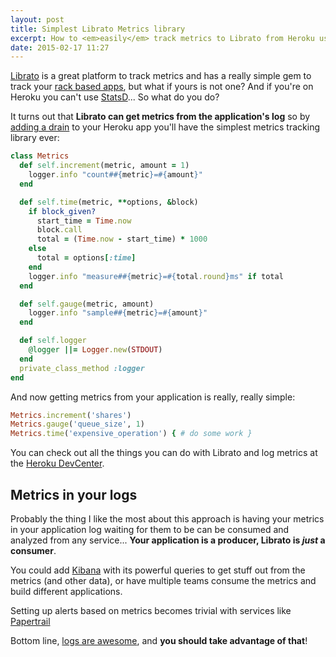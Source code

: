 ```yaml
---
layout: post
title: Simplest Librato Metrics library
excerpt: How to <em>easily</em> track metrics to Librato from Heroku using log drains. Without dependencies and in less than 30 lines of code.
date: 2015-02-17 11:27
---
```


[Librato][librato] is a great platform to track metrics and has a really simple
gem to track your [rack based apps][lr], but what if yours is not one? And if
you're on Heroku you can't use [StatsD][sd]... So what do you do?

It turns out that **Librato can get metrics from the application's log** so by
[adding a drain][drain] to your Heroku app you'll have the simplest metrics
tracking library ever:

```ruby
class Metrics
  def self.increment(metric, amount = 1)
    logger.info "count##{metric}=#{amount}"
  end

  def self.time(metric, **options, &block)
    if block_given?
      start_time = Time.now
      block.call
      total = (Time.now - start_time) * 1000
    else
      total = options[:time]
    end
    logger.info "measure##{metric}=#{total.round}ms" if total
  end

  def self.gauge(metric, amount)
    logger.info "sample##{metric}=#{amount}"
  end

  def self.logger
    @logger ||= Logger.new(STDOUT)
  end
  private_class_method :logger
end
```

And now getting metrics from your application is really, really simple:

```ruby
Metrics.increment('shares')
Metrics.gauge('queue_size', 1)
Metrics.time('expensive_operation') { # do some work }
```

You can check out all the things you can do with Librato and log metrics at the
[Heroku DevCenter][devcenter].

## Metrics in your logs

Probably the thing I like the most about this approach is having your metrics
in your application log waiting for them to be can be consumed and analyzed
from any service... **Your application is a producer, Librato is
_just_ a consumer**.

You could add [Kibana][kibana] with its powerful queries to get stuff out from
the metrics (and other data), or have multiple teams consume the metrics
and build different applications.

Setting up alerts based on metrics becomes trivial with services like
[Papertrail][papertrail]

Bottom line, [logs are awesome][logs], and **you should take advantage of that**!

[librato]: https://www.librato.com/
[lr]: https://github.com/librato/librato-rack
[sd]: https://github.com/etsy/statsd/
[drain]: http://support.metrics.librato.com/knowledgebase/articles/265391-heroku-native-and-custom-metrics-without-the-libra
[kibana]: http://www.elasticsearch.org/overview/kibana/
[logs]: http://engineering.linkedin.com/distributed-systems/log-what-every-software-engineer-should-know-about-real-time-datas-unifying
[papertrail]: https://papertrailapp.com/
[devcenter]: https://devcenter.heroku.com/articles/librato#custom-log-based-metrics
